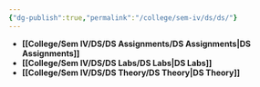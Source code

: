 ```yaml
---
{"dg-publish":true,"permalink":"/college/sem-iv/ds/ds/"}
---
```



- **[[College/Sem IV/DS/DS Assignments/DS Assignments\|DS Assignments]]**
- **[[College/Sem IV/DS/DS Labs/DS Labs\|DS Labs]]**
- **[[College/Sem IV/DS/DS Theory/DS Theory\|DS Theory]]**


